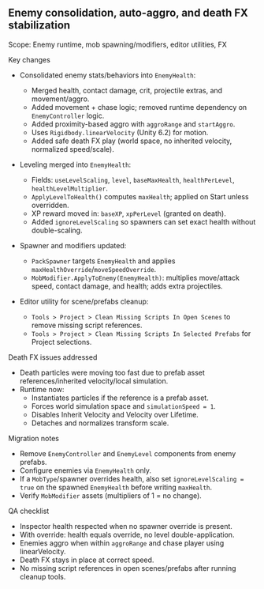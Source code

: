 ## Enemy consolidation, auto-aggro, and death FX stabilization

Scope: Enemy runtime, mob spawning/modifiers, editor utilities, FX

Key changes
- Consolidated enemy stats/behaviors into `EnemyHealth`:
  - Merged health, contact damage, crit, projectile extras, and movement/aggro.
  - Added movement + chase logic; removed runtime dependency on `EnemyController` logic.
  - Added proximity-based aggro with `aggroRange` and `startAggro`.
  - Uses `Rigidbody.linearVelocity` (Unity 6.2) for motion.
  - Added safe death FX play (world space, no inherited velocity, normalized speed/scale).

- Leveling merged into `EnemyHealth`:
  - Fields: `useLevelScaling`, `level`, `baseMaxHealth`, `healthPerLevel`, `healthLevelMultiplier`.
  - `ApplyLevelToHealth()` computes `maxHealth`; applied on Start unless overridden.
  - XP reward moved in: `baseXP`, `xpPerLevel` (granted on death).
  - Added `ignoreLevelScaling` so spawners can set exact health without double-scaling.

- Spawner and modifiers updated:
  - `PackSpawner` targets `EnemyHealth` and applies `maxHealthOverride`/`moveSpeedOverride`.
  - `MobModifier.ApplyToEnemy(EnemyHealth)`: multiplies move/attack speed, contact damage, and health; adds extra projectiles.

- Editor utility for scene/prefabs cleanup:
  - `Tools > Project > Clean Missing Scripts In Open Scenes` to remove missing script references.
  - `Tools > Project > Clean Missing Scripts In Selected Prefabs` for Project selections.

Death FX issues addressed
- Death particles were moving too fast due to prefab asset references/inherited velocity/local simulation.
- Runtime now:
  - Instantiates particles if the reference is a prefab asset.
  - Forces world simulation space and `simulationSpeed = 1`.
  - Disables Inherit Velocity and Velocity over Lifetime.
  - Detaches and normalizes transform scale.

Migration notes
- Remove `EnemyController` and `EnemyLevel` components from enemy prefabs.
- Configure enemies via `EnemyHealth` only.
- If a `MobType`/spawner overrides health, also set `ignoreLevelScaling = true` on the spawned `EnemyHealth` before writing `maxHealth`.
- Verify `MobModifier` assets (multipliers of 1 = no change).

QA checklist
- Inspector health respected when no spawner override is present.
- With override: health equals override, no level double-application.
- Enemies aggro when within `aggroRange` and chase player using linearVelocity.
- Death FX stays in place at correct speed.
- No missing script references in open scenes/prefabs after running cleanup tools.


